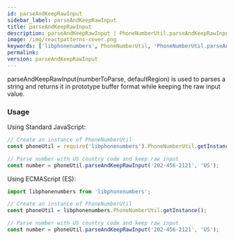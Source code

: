 ```yaml
---
id: parseAndKeepRawInput
sidebar_label: parseAndKeepRawInput
title: parseAndKeepRawInput
description: parseAndKeepRawInput | PhoneNumberUtil.parseAndKeepRawInput | Libphonenumbers
image: /img/reactpatterns-cover.png
keywords: ['libphonenumbers', PhoneNumberUtil, 'PhoneNumberUtil.parseAndKeepRawInput', 'parseAndKeepRawInput']
permalink: 
version: parseAndKeepRawInput
---
```


parseAndKeepRawInput(numberToParse, defaultRegion) is used to parses a string and returns it in prototype buffer format while keeping the raw input value.

### Usage

Using Standard JavaScript:

```js
// Create an instance of PhoneNumberUtil
const phoneUtil = require('libphonenumbers').PhoneNumberUtil.getInstance();

// Parse number with US country code and keep raw input
const number = phoneUtil.parseAndKeepRawInput('202-456-2121', 'US');
```

Using ECMAScript (ES):

```js
import libphonenumbers from 'libphonenumbers';

// Create an instance of PhoneNumberUtil
const phoneUtil = libphonenumbers.PhoneNumberUtil.getInstance();

// Parse number with US country code and keep raw input
const number = phoneUtil.parseAndKeepRawInput('202-456-2121', 'US');
```
